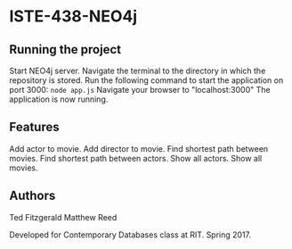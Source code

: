 # ISTE-438-NEO4j
## Running the project
Start NEO4j server.
Navigate the terminal to the directory in which the repository is stored.
Run the following command to start the application on port 3000:
`node app.js`
Navigate your browser to "localhost:3000"
The application is now running.

## Features
Add actor to movie.
Add director to movie.
Find shortest path between movies.
Find shortest path between actors.
Show all actors.
Show all movies.

## Authors
Ted Fitzgerald
Matthew Reed

Developed for Contemporary Databases class at RIT. Spring 2017.
